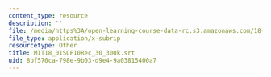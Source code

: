```yaml
---
content_type: resource
description: ''
file: /media/https%3A/open-learning-course-data-rc.s3.amazonaws.com/18-01sc-single-variable-calculus-fall-2010/8bf570ca798e9b03d9e49a03815400a7_MIT18_01SCF10Rec_30_300k.srt
file_type: application/x-subrip
resourcetype: Other
title: MIT18_01SCF10Rec_30_300k.srt
uid: 8bf570ca-798e-9b03-d9e4-9a03815400a7
---
```

